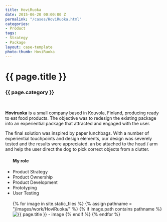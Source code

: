 ```yaml
---
title: HoviRuoka
date: 2015-06-20 00:00:00 Z
permalink: "/cases/HoviRuoka.html"
categories:
- Product
tags:
- Strategy
- Package
layout: case-template 
photo-thumb: HoviRuoka
---
```


<div class="main-column">
<h1>{{ page.title }}</h1>
<h3>{{ page.category }}</h3>
<br>
<p>
<strong>Hoviruoka</strong> is a small company based in Kouvola, Finland, producing ready to eat food products. The objective was to redesign the existing package into an experiential package that attracted and engaged with the user. 

The final solution was inspired by paper lunchbags. With a number of experiential touchpoints and design elements, our design was severely tested and the results were appreciated. an be attached to the head / arm and help the user direct the dog to pick correct objects from a clutter.
</p>
</div>

<div class="side-column">
<ul>
<h4> My role </h4>
<li>Product Strategy</li>
<li>Product Ownership</li>
<li>Product Development</li>
<li>Prototyping</li>
<li>User Testing</li>
<br>

<div class="gallery">
{% for image in site.static_files %}
{% assign pathname = "/images/work/HoviRuoka/" %}
{% if image.path contains pathname %}
<img src="{{ site.baseurl }}{{ image.path }}" alt="{{ page.title }} - image" class="gallery-item">
{% endif %}
{% endfor %}